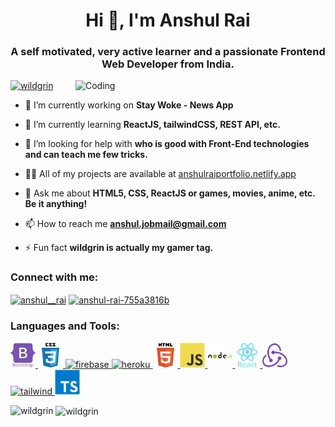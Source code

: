 <h1 align="center">Hi 👋, I'm Anshul Rai</h1>
<h3 align="center">A self motivated, very active learner and a passionate Frontend Web Developer from India.</h3>
<img align="right" alt="Coding" width="400" src="https://cdn.dribbble.com/users/1162077/screenshots/3848914/media/320984a9ca58b3c73274c9259ecf6de8.gif">

<p align="left"> <a href="https://github.com/ryo-ma/github-profile-trophy"><img src="https://github-profile-trophy.vercel.app/?username=wildgrin" alt="wildgrin" /></a> </p>

- 🔭 I’m currently working on **Stay Woke - News App**

- 🌱 I’m currently learning **ReactJS, tailwindCSS, REST API, etc.**

- 🤝 I’m looking for help with **who is good with Front-End technologies and can teach me few tricks.**

- 👨‍💻 All of my projects are available at [anshulraiportfolio.netlify.app](anshulraiportfolio.netlify.app)

- 💬 Ask me about **HTML5, CSS, ReactJS or games, movies, anime, etc. Be it anything!**

- 📫 How to reach me **anshul.jobmail@gmail.com**

- ⚡ Fun fact **wildgrin is actually my gamer tag.**

<h3 align="left">Connect with me:</h3>
<p align="left">
<a href="https://twitter.com/anshul__rai" target="blank"><img align="center" src="https://raw.githubusercontent.com/rahuldkjain/github-profile-readme-generator/master/src/images/icons/Social/twitter.svg" alt="anshul__rai" height="30" width="40" /></a>
<a href="https://linkedin.com/in/anshul-rai-755a3816b" target="blank"><img align="center" src="https://raw.githubusercontent.com/rahuldkjain/github-profile-readme-generator/master/src/images/icons/Social/linked-in-alt.svg" alt="anshul-rai-755a3816b" height="30" width="40" /></a>
</p>

<h3 align="left">Languages and Tools:</h3>
<p align="left"> <a href="https://getbootstrap.com" target="_blank" rel="noreferrer"> <img src="https://raw.githubusercontent.com/devicons/devicon/master/icons/bootstrap/bootstrap-plain-wordmark.svg" alt="bootstrap" width="40" height="40"/> </a> <a href="https://www.w3schools.com/css/" target="_blank" rel="noreferrer"> <img src="https://raw.githubusercontent.com/devicons/devicon/master/icons/css3/css3-original-wordmark.svg" alt="css3" width="40" height="40"/> </a> <a href="https://firebase.google.com/" target="_blank" rel="noreferrer"> <img src="https://www.vectorlogo.zone/logos/firebase/firebase-icon.svg" alt="firebase" width="40" height="40"/> </a> <a href="https://heroku.com" target="_blank" rel="noreferrer"> <img src="https://www.vectorlogo.zone/logos/heroku/heroku-icon.svg" alt="heroku" width="40" height="40"/> </a> <a href="https://www.w3.org/html/" target="_blank" rel="noreferrer"> <img src="https://raw.githubusercontent.com/devicons/devicon/master/icons/html5/html5-original-wordmark.svg" alt="html5" width="40" height="40"/> </a> <a href="https://developer.mozilla.org/en-US/docs/Web/JavaScript" target="_blank" rel="noreferrer"> <img src="https://raw.githubusercontent.com/devicons/devicon/master/icons/javascript/javascript-original.svg" alt="javascript" width="40" height="40"/> </a> <a href="https://nodejs.org" target="_blank" rel="noreferrer"> <img src="https://raw.githubusercontent.com/devicons/devicon/master/icons/nodejs/nodejs-original-wordmark.svg" alt="nodejs" width="40" height="40"/> </a> <a href="https://reactjs.org/" target="_blank" rel="noreferrer"> <img src="https://raw.githubusercontent.com/devicons/devicon/master/icons/react/react-original-wordmark.svg" alt="react" width="40" height="40"/> </a> <a href="https://redux.js.org" target="_blank" rel="noreferrer"> <img src="https://raw.githubusercontent.com/devicons/devicon/master/icons/redux/redux-original.svg" alt="redux" width="40" height="40"/> </a> <a href="https://tailwindcss.com/" target="_blank" rel="noreferrer"> <img src="https://www.vectorlogo.zone/logos/tailwindcss/tailwindcss-icon.svg" alt="tailwind" width="40" height="40"/> </a> <a href="https://www.typescriptlang.org/" target="_blank" rel="noreferrer"> <img src="https://raw.githubusercontent.com/devicons/devicon/master/icons/typescript/typescript-original.svg" alt="typescript" width="40" height="40"/> </a> </p>

<p><img align="left" src="https://github-readme-stats.vercel.app/api/top-langs?username=wildgrin&show_icons=true&locale=en&layout=compact" alt="wildgrin" /></p>

<p>&nbsp;<img align="center" src="https://github-readme-stats.vercel.app/api?username=wildgrin&show_icons=true&locale=en" alt="wildgrin" /></p>
